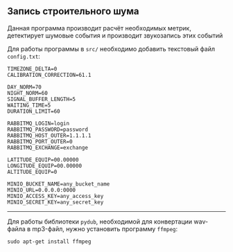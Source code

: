 ## Запись строительного шума

Данная программа производит расчёт необходимых метрик, детектирует шумовые события
и производит звукозапись этих событий

Для работы программы в `src/` необходимо добавить текстовый файл `config.txt`:

```
TIMEZONE_DELTA=0
CALIBRATION_CORRECTION=61.1

DAY_NORM=70
NIGHT_NORM=60
SIGNAL_BUFFER_LENGTH=5
WAITING_TIME=5
DURATION_LIMIT=60

RABBITMQ_LOGIN=login
RABBITMQ_PASSWORD=password
RABBITMQ_HOST_OUTER=1.1.1.1
RABBITMQ_PORT_OUTER=0
RABBITMQ_EXCHANGE=exchange

LATITUDE_EQUIP=00.00000
LONGITUDE_EQUIP=00.00000
ALTITUDE_EQUIP=0

MINIO_BUCKET_NAME=any_bucket_name
MINIO_URL=0.0.0.0:0000
MINIO_ACCESS_KEY=any_access_key
MINIO_SECRET_KEY=any_secret_key
```

________
Для работы библиотеки ```pydub```, необходимой для конвертации
wav-файла в mp3-файл, нужно установить программу ```ffmpeg```:
```
sudo apt-get install ffmpeg
```

